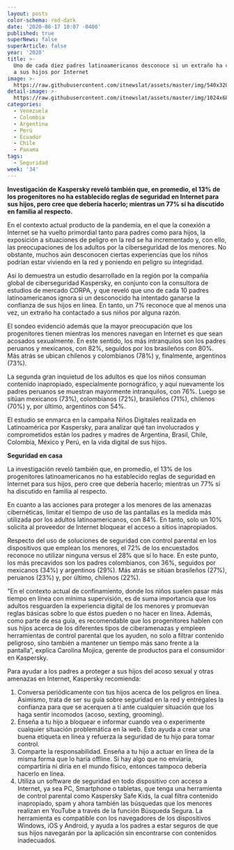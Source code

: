 ```yaml
---
layout: posts
color-schema: red-dark
date: '2020-08-17 10:07 -0400'
published: true
superNews: false
superArticle: false
year: '2020'
title: >-
  Uno de cada diez padres latinoamericanos desconoce si un extraño ha contactado
  a sus hijos por Internet
image: >-
  https://raw.githubusercontent.com/itnewslat/assets/master/img/540x320/Pedofilia-p.jpg
detail-image: >-
  https://raw.githubusercontent.com/itnewslat/assets/master/img/1024x680/Pedofilia-g.jpg
categories:
  - Venezuela
  - Colombia
  - Argentina
  - Perú
  - Ecuador
  - Chile
  - Panama
tags:
  - Seguridad
week: '34'
---
```

**Investigación de Kaspersky reveló también que, en promedio, el 13% de los progenitores no ha establecido reglas de seguridad en Internet para sus hijos, pero cree que debería hacerlo; mientras un 77% sí ha discutido en familia al respecto.**

En el contexto actual producto de la pandemia, en el que la conexión a Internet se ha vuelto primordial tanto para padres como para hijos, la exposición a situaciones de peligro en la red se ha incrementado y, con ello, las preocupaciones de los adultos por la ciberseguridad de los menores. No obstante, muchos aún desconocen ciertas experiencias que los niños podrían estar viviendo en la red y poniendo en peligro su integridad. 

Así lo demuestra un estudio desarrollado en la región por la compañía global de ciberseguridad Kaspersky, en conjunto con la consultora de estudios de mercado CORPA, y que reveló que uno de cada 10 padres latinoamericanos ignora si un desconocido ha intentado ganarse la confianza de sus hijos en línea. En tanto, un 7% reconoce que al menos una vez, un extraño ha contactado a sus niños por alguna razón.

El sondeo evidenció además que la mayor preocupación que los progenitores tienen mientras los menores navegan en Internet es que sean acosados sexualmente. En este sentido, los más intranquilos son los padres peruanos y mexicanos, con 82%, seguidos por los brasileños con 80%. Más atrás se ubican chilenos y colombianos (78%) y, finalmente, argentinos (73%). 

La segunda gran inquietud de los adultos es que los niños consuman contenido inapropiado, especialmente pornográfico, y aquí nuevamente los padres peruanos se muestran mayormente intranquilos, con 76%. Luego se sitúan mexicanos (73%), colombianos (72%), brasileños (71%), chilenos (70%) y, por último, argentinos con 54%.

El estudio se enmarca en la campaña Niños Digitales realizada en Latinoamérica por Kaspersky, para analizar qué tan involucrados y comprometidos están los padres y madres de Argentina, Brasil, Chile, Colombia, México y Perú, en la vida digital de sus hijos.

**Seguridad en casa**

La investigación reveló también que, en promedio, el 13% de los progenitores latinoamericanos no ha establecido reglas de seguridad en Internet para sus hijos, pero cree que debería hacerlo; mientras un 77% sí ha discutido en familia al respecto. 

En cuanto a las acciones para proteger a los menores de las amenazas cibernéticas, limitar el tiempo de uso de las pantallas es la medida más utilizada por los adultos latinoamericanos, con 84%. En tanto, solo un 10% solicita al proveedor de Internet bloquear el acceso a sitios inapropiados.

Respecto del uso de soluciones de seguridad con control parental en los dispositivos que emplean los menores, el 72% de los encuestados reconoce no utilizar ninguna versus el 28% que sí lo hace. En este punto, los más precavidos son los padres colombianos, con 36%, seguidos por mexicanos (34%) y argentinos (29%). Más atrás se sitúan brasileños (27%), peruanos (23%) y, por último, chilenos (22%). 

"En el contexto actual de confinamiento, donde los niños suelen pasar más tiempo en línea con mínima supervisión, es de suma importancia que los adultos resguarden la experiencia digital de los menores y promuevan reglas básicas sobre lo que éstos pueden o no hacer en línea. Además, como parte de esa guía, es recomendable que los progenitores hablen con sus hijos acerca de los diferentes tipos de ciberamenazas y empleen herramientas de control parental que los ayuden, no solo a filtrar contenido peligroso, sino también a mantener un tiempo más sano frente a la pantalla”, explica Carolina Mojica, gerente de productos para el consumidor en Kaspersky.

Para ayudar a los padres a proteger a sus hijos del acoso sexual y otras amenazas en Internet, Kaspersky recomienda:

1.	Conversa periódicamente con tus hijos acerca de los peligros en línea. Asimismo, trata de ser su guía sobre seguridad en la red y entrégales la confianza para que se acerquen a ti ante cualquier situación que los haga sentir incomodos (acoso, sexting, grooming). 
2.	Enseña a tu hijo a bloquear e informar cuando vea o experimente cualquier situación problemática en la web. Esto ayuda a crear una buena etiqueta en línea y refuerza la seguridad de tu hijo para tomar control.
3.	Comparte la responsabilidad. Enseña a tu hijo a actuar en línea de la misma forma que lo haría offline. Si hay algo que no enviaría, compartiría ni diría en el mundo físico, entonces tampoco debería hacerlo en línea.
4.	Utiliza un software de seguridad en todo dispositivo con acceso a Internet, ya sea PC, Smartphone o tabletas, que tenga una herramienta de control parental como Kaspersky Safe Kids, la cual filtra contenido inapropiado, spam y ahora también las búsquedas que los menores realizan en YouTube a través de la función Búsqueda Segura. La herramienta es compatible con los navegadores de los dispositivos Windows, iOS y Android, y ayuda a los padres a estar seguros de que sus hijos navegarán por la aplicación sin encontrarse con contenidos inadecuados.

